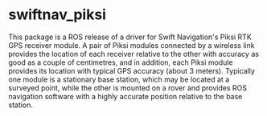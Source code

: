 # swiftnav_piksi
This package is a ROS release of a driver for Swift Navigation's Piksi RTK GPS receiver module. A pair of Piksi modules connected by a wireless link provides the location of each receiver relative to the other with accuracy as good as a couple of centimetres, and in addition, each Piksi module provides its location with typical GPS accuracy (about 3 meters). Typically one module is a stationary base station, which may be located at a surveyed point, while the other is mounted on a rover and provides ROS navigation software with a highly accurate position relative to the base station.
